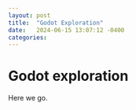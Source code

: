 ```yaml
---
layout: post
title:  "Godot Exploration"
date:   2024-06-15 13:07:12 -0400
categories: 
---
```


# Godot exploration

<p>Here we go.</p>

<canvas id="canvas"></canvas>
<script src="/media/seeds.js"></script>
<script>
  const GODOT_CONFIG = {"args":[],"canvasResizePolicy":2,"executable":"seeds","experimentalVK":false,"fileSizes":{"seeds.pck":36720,"seeds.wasm":49282035},"focusCanvas":true,"gdextensionLibs":[]};
  var engine = new Engine($GODOT_CONFIG);
  engine.startGame();
</script>
